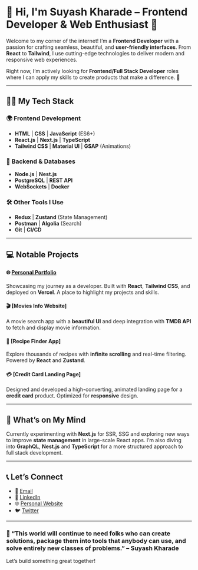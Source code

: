 # 🌟 Hi, I'm **Suyash Kharade** – Frontend Developer & Web Enthusiast 🚀

Welcome to my corner of the internet! I’m a **Frontend Developer** with a passion for crafting seamless, beautiful, and **user-friendly interfaces**. From **React** to **Tailwind**, I use cutting-edge technologies to deliver modern and responsive web experiences.

Right now, I’m actively looking for **Frontend/Full Stack Developer** roles where I can apply my skills to create products that make a difference. 💼

---

## 🧑‍💻 **My Tech Stack**  

### 🌍 **Frontend Development**  
- **HTML** | **CSS** | **JavaScript** (ES6+)  
- **React.js** | **Next.js** | **TypeScript**  
- **Tailwind CSS** | **Material UI** | **GSAP** (Animations)

### 💾 **Backend & Databases**  
- **Node.js** | **Nest.js**  
- **PostgreSQL** | **REST API**  
- **WebSockets** | **Docker**  

### 🛠️ **Other Tools I Use**  
- **Redux** | **Zustand** (State Management)  
- **Postman** | **Algolia** (Search)  
- **Git** | **CI/CD**  

---

## 💻 **Notable Projects**  

#### 🌐 [Personal Portfolio](https://portfolio-suyash-kharades-projects.vercel.app/)  
Showcasing my journey as a developer. Built with **React**, **Tailwind CSS**, and deployed on **Vercel**. A place to highlight my projects and skills.

#### 🎬 [Movies Info Website]  
A movie search app with a **beautiful UI** and deep integration with **TMDB API** to fetch and display movie information.

#### 🍲 [Recipe Finder App] 
Explore thousands of recipes with **infinite scrolling** and real-time filtering. Powered by **React** and **Zustand**.

#### 💳 [Credit Card Landing Page] 
Designed and developed a high-converting, animated landing page for a **credit card** product. Optimized for **responsive** design.

---

## 🚀 **What’s on My Mind**  
Currently experimenting with **Next.js** for SSR, SSG and exploring new ways to improve **state management** in large-scale React apps. I’m also diving into **GraphQL**, **Nest.js** and **TypeScript** for a more structured approach to full stack development.

---

## 📞 **Let’s Connect**  
- 📧 [Email](mailto:suyashkharade1234@gmail.com)  
- 🔗 [LinkedIn](https://www.linkedin.com/in/suyash-kharade1234)  
- 🌐 [Personal Website](https://www.suyashkharade.com)  
- 🐦 [Twitter](https://x.com/Suyash170502)

---

### 💬 “**This world will continue to need folks who can create solutions, package them into tools that anybody can use, and solve entirely new classes of problems.**” – Suyash Kharade
Let’s build something great together!

